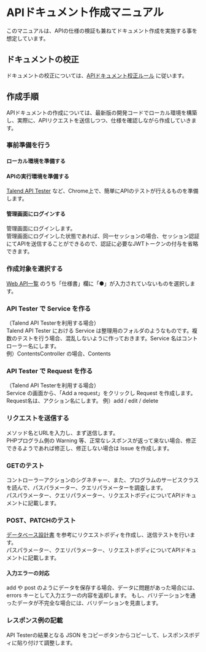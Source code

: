 # APIドキュメント作成マニュアル

このマニュアルは、APIの仕様の検証も兼ねてドキュメント作成を実施する事を想定しています。

## ドキュメントの校正

ドキュメントの校正については、[APIドキュメント校正ルール](./api_document_writing_rules) に従います。

## 作成手順

APIドキュメントの作成については、最新版の開発コードでローカル環境を構築し、実際に、APIリクエストを送信しつつ、仕様を確認しながら作成していきます。

### 事前準備を行う

#### ローカル環境を準備する
#### APIの実行環境を準備する
[Talend API Tester](https://chrome.google.com/webstore/detail/talend-api-tester-free-ed/aejoelaoggembcahagimdiliamlcdmfm?hl=ja) など、Chrome上で、簡単にAPIのテストが行えるものを準備します。

#### 管理画面にログインする
管理画面にログインします。  
管理画面にログインした状態であれば、同一セッションの場合、セッション認証にてAPIを送信することができるので、認証に必要なJWTトークンの付与を省略できます。

### 作成対象を選択する
[Web API一覧](https://docs.google.com/spreadsheets/d/1YT5PuZQdDNU0wrZdqYbh74KuLSw1SIt4_EKwPWOfDKA/edit#gid=1129992221) のうち「仕様書」欄に「●」が入力されていないものを選択します。

### API Tester で Service を作る
（Talend API Testerを利用する場合）  
Talend API Tester における Service は整理用のフォルダのようなものです。複数のテストを行う場合、混乱しないように作っておきます。Service 名はコントローラー名にします。  
例）ContentsController の場合、Contents

### API Tester で Request を作る
（Talend API Testerを利用する場合）  
Service の画面から、「Add a request」をクリックし Request を作成します。Request名は、アクション名にします。
例）add / edit / delete

### リクエストを送信する
メソッド名とURLを入力し、まず送信します。  
PHPプログラム側の Warning 等、正常なレスポンスが返って来ない場合、修正できるようであれば修正し、修正しない場合は Issue を作成します。

### GETのテスト
コントローラーアクションのシグネチャー、また、プログラムのサービスクラスを読んで、パスパラメーター、クエリパラメーターを調査します。  
パスパラメーター、クエリパラメーター、リクエストボディについてAPIドキュメントに記載します。

### POST、PATCHのテスト
[データベース設計書]() を参考にリクエストボディを作成し、送信テストを行います。    
パスパラメーター、クエリパラメーター、リクエストボディについてAPIドキュメントに記載します。

#### 入力エラーの対応
add や post のようにデータを保存する場合、データに問題があった場合には、errors キーとして入力エラーの内容を返却します。
もし、バリデーションを通ったデータが不完全な場合には、バリデーションを見直します。

### レスポンス例の記載
API Testerの結果となる JSON をコピーボタンからコピーして、レスポンスボディに貼り付けて調整します。

　

